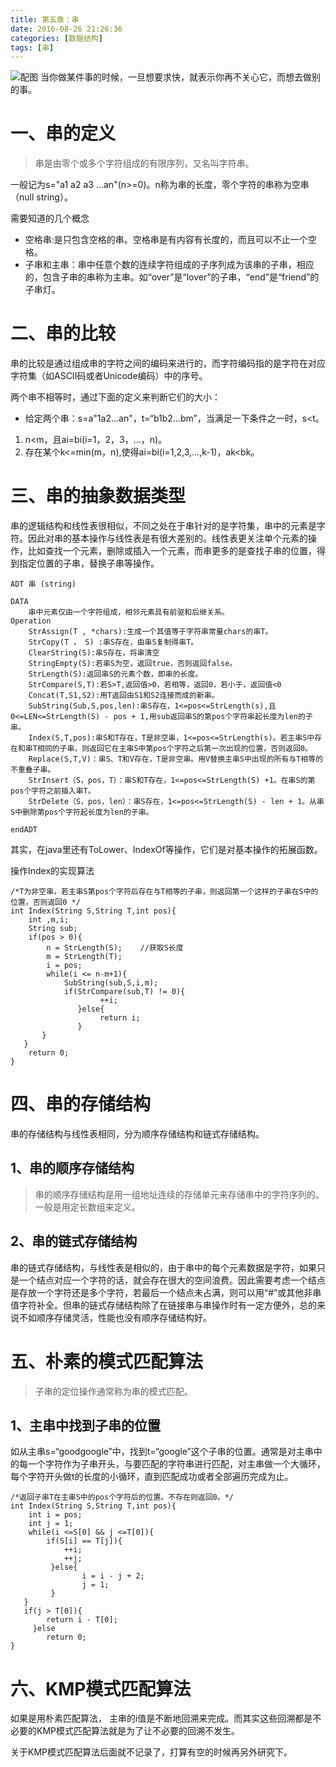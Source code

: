 ```yaml
---
title: 第五章：串
date: 2016-08-26 21:26:36
categories: [数据结构]
tags: [串]
---
```

![配图](http://obl32g9cf.bkt.clouddn.com/5_bg.jpg)
当你做某件事的时候，一旦想要求快，就表示你再不关心它，而想去做别的事。<!--more -->
# 一、串的定义

>串是由零个或多个字符组成的有限序列，又名叫字符串。

一般记为s="a1 a2 a3 ...an"(n>=0)。n称为串的长度，零个字符的串称为空串（null string）。

需要知道的几个概念

- 空格串:是只包含空格的串。空格串是有内容有长度的，而且可以不止一个空格。
- 子串和主串：串中任意个数的连续字符组成的子序列成为该串的子串，相应的，包含子串的串称为主串。如“over”是“lover”的子串，“end”是“friend”的子串灯。

# 二、串的比较

串的比较是通过组成串的字符之间的编码来进行的，而字符编码指的是字符在对应字符集（如ASCII码或者Unicode编码）中的序号。

两个串不相等时，通过下面的定义来判断它们的大小：
- 给定两个串：s=a"1a2...an"，t=“b1b2...bm”，当满足一下条件之一时，s<t。
1. n<m，且ai=bi(i=1，2，3，...，n)。
2. 存在某个k<=min(m，n),使得ai=bi(i=1,2,3,...,k-1)，ak<bk。

# 三、串的抽象数据类型

串的逻辑结构和线性表很相似，不同之处在于串针对的是字符集，串中的元素是字符。因此对串的基本操作与线性表是有很大差别的。线性表更关注单个元素的操作，比如查找一个元素，删除或插入一个元素，而串更多的是查找子串的位置，得到指定位置的子串，替换子串等操作。

```
ADT 串 (string)

DATA
    串中元素仅由一个字符组成，相邻元素具有前驱和后继关系。
Operation
    StrAssign(T , *chars):生成一个其值等于字符串常量chars的串T。
    StrCopy(T ， S) :串S存在，由串S复制得串T。
    ClearString(S):串S存在，将串清空
    StringEmpty(S):若串S为空，返回true，否则返回false。
    StrLength(S):返回串S的元素个数，即串的长度。
    StrCompare(S,T):若S>T,返回值>0，若相等，返回0，若小于，返回值<0
    Concat(T,S1,S2):用T返回由S1和S2连接而成的新串。
    SubString(Sub,S,pos,len):串S存在，1<=pos<=StrLength(s),且0<=LEN<=StrLength(S) - pos + 1,用sub返回串S的第pos个字符串起长度为len的子串。
    Index(S,T,pos):串S和T存在，T是非空串，1<=pos<=StrLength(s)。若主串S中存在和串T相同的子串，则返回它在主串S中第pos个字符之后第一次出现的位置，否则返回0。
    Replace(S,T,V)：串S、T和V存在，T是非空串。用V替换主串S中出现的所有与T相等的不重叠子串。
    StrInsert（S，pos，T）：串S和T存在，1<=pos<=StrLength(S) +1。在串S的第pos个字符之前插入串T。
    StrDelete（S，pos，len）：串S存在，1<=pos<=StrLength(S) - len + 1。从串S中删除第pos个字符起长度为len的子串。

endADT
```

其实，在java里还有ToLower、IndexOf等操作，它们是对基本操作的拓展函数。

操作Index的实现算法

```
/*T为非空串，若主串S第pos个字符后存在与T相等的子串，则返回第一个这样的子串在S中的位置，否则返回0 */
int Index(String S,String T,int pos){
    int ,m,i;
    String sub;
    if(pos > 0){
        n = StrLength(S);    //获取S长度
        m = StrLength(T);
        i = pos;
        while(i <= n-m+1){
            SubString(sub,S,i,m);
            if(StrCompare(sub,T) != 0){
                    ++i;
               }else{
                    return i;
               }
       }
   }
    return 0;
}
```

# 四、串的存储结构

串的存储结构与线性表相同，分为顺序存储结构和链式存储结构。

## 1、串的顺序存储结构

>串的顺序存储结构是用一组地址连续的存储单元来存储串中的字符序列的。一般是用定长数组来定义。

## 2、串的链式存储结构

串的链式存储结构，与线性表是相似的，由于串中的每个元素数据是字符，如果只是一个结点对应一个字符的话，就会存在很大的空间浪费。因此需要考虑一个结点是存放一个字符还是多个字符，若最后一个结点未占满，则可以用“#”或其他非串值字符补全。但串的链式存储结构除了在链接串与串操作时有一定方便外，总的来说不如顺序存储灵活，性能也没有顺序存储结构好。

# 五、朴素的模式匹配算法

>子串的定位操作通常称为串的模式匹配。

## 1、主串中找到子串的位置

如从主串s=“goodgoogle”中，找到t=“google”这个子串的位置。通常是对主串中的每一个字符作为子串开头，与要匹配的字符串进行匹配，对主串做一个大循环，每个字符开头做t的长度的小循环，直到匹配成功或者全部遍历完成为止。

```
/*返回子串T在主串S中的pos个字符后的位置。不存在则返回0。*/
int Index(String S,String T,int pos){
    int i = pos;
    int j = 1;
    while(i <=S[0] && j <=T[0]){
        if(S[i] == T[j]){
            ++i;
            ++j;
         }else{
                i = i - j + 2;
                j = 1;
         }
   }
   if(j > T[0]){
        return i - T[0];
     }else
        return 0;
}
```
# 六、KMP模式匹配算法

如果是用朴素匹配算法， 主串的i值是不断地回溯来完成。而其实这些回溯都是不必要的KMP模式匹配算法就是为了让不必要的回溯不发生。

关于KMP模式匹配算法后面就不记录了，打算有空的时候再另外研究下。